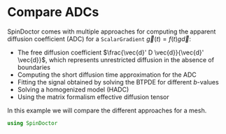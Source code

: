 # Compare ADCs

SpinDoctor comes with multiple approaches for computing the apparent diffusion coefficient
(ADC)
for a `ScalarGradient` $\vec{g}(t) = f(t) g \vec{d}$:

- The free diffusion coefficient $\frac{\vec{d}' D \vec{d}}{\vec{d}' \vec{d}}$, which
    represents unrestricted diffusion in the absence of boundaries
- Computing the short diffusion time approximation for the ADC
- Fitting the signal obtained by solving the BTPDE for different $b$-values
- Solving a homogenized model (HADC)
- Using the matrix formalism effective diffusion tensor

In this example we will compare the different approaches for a mesh.

```julia
using SpinDoctor
```
